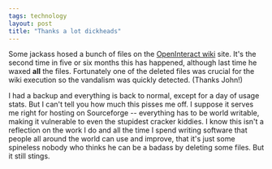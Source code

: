 ```yaml
---
tags: technology
layout: post
title: "Thanks a lot dickheads"
---
```




Some jackass hosed a bunch of files on the <a href="http://openinteract.sourceforge.net/cgi-bin/twiki/view/OI/">OpenInteract wiki</a> site. It's the second time in five or six months this has happened, although last time he waxed <b>all</b> the files. Fortunately one of the deleted files was crucial for the wiki execution so the vandalism was quickly detected. (Thanks John!)

<p>I had a backup and everything is back to normal, except for a day of usage stats. But I can't tell you how much this pisses me off. I suppose it serves me right for hosting on Sourceforge -- everything has to be world writable, making it vulnerable to even the stupidest cracker kiddies. I know this isn't a reflection on the work I do and all the time I spend writing software that people all around the world can use and improve, that it's just some spineless nobody who thinks he can be a badass by deleting some files. But it still stings.</p>


